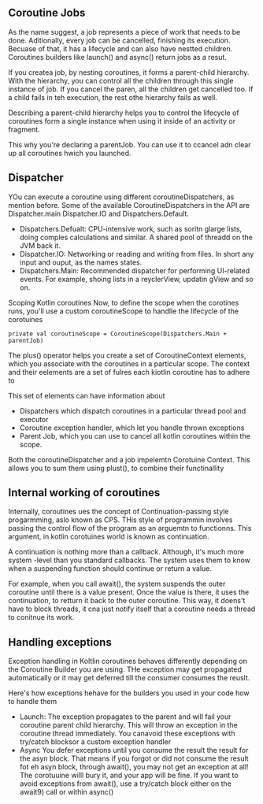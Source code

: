 














## Coroutine Jobs
As the name suggest, a job represents a piece of work that needs to be done. Aditionally, every job can be cancelled, finishing its execution. Becuase of that, it has a lifecycle and can also have nestted children. Coroutines builders like launch() and async() return jobs as a resut. 

If you createa job, by nesting coroutines, it forms a parent-child hierarchy. With the hierarchy, you can control all the children through this single instance of job. If you cancel the paren, all the children get cancelled too. If a child fails in teh execution, the rest othe hierarchy fails as well. 

Describing a parent-child hierarchy helps you to control the lifecycle of coroutines form a single instance when using it inside of an activity or fragment. 

This why you're declaring a parentJob. You can use it to ccancel adn clear up all coroutines hwich you launched. 

## Dispatcher
YOu can execute a coroutine using different coroutineDispatchers, as mention before. Some of the available CoroutineDispatchers in the API are Dispatcher.main Dispatcher.IO and Dispatchers.Default.

- Dispatchers.Defualt: CPU-intensive work, such as soritn glarge lists, doing comples calculations and similar. A shared pool of threadd on the JVM back it.
- Dispatcher.IO: Networking or reading and writing from files. In short  any input and ouput, as the names  states.
- Dispatchers.Main: Recommended dispatcher for performing UI-related events. For example, shoing lists in a reyclerView, updatin gView and so on.

Scoping Kotlin coroutines
Now, to define the scope when the corotines runs, you'll use a custom coroutineScope to handlle the lifecycle of the corotuines
```
private val coroutineScope = CoroutineScope(Dispatchers.Main + parentJob)
```
The plus() operator helps you create a set of CoroutineContext elements, which you associate with the coroutines in a particular scope. The context and their eelements are a set of fulres each kiotlin coroutine has to adhere to 

This set of elements can have information about
- Dispatchers which dispatch coroutines in a particular thread pool and executor
- Coroutine exception handler, which let you handle thrown exceptions
- Parent Job, which you can use to cancel all kotlin coroutines within the scope. 

Both the coroutineDispatcher and a job impelemtn Corotuine Context. This allows you to sum them using plust(), to combine their functinallity 



## Internal working of coroutines
Internally, coroutines ues the concept of Continuation-passing style progarmming, aslo known as CPS. THis style of programmin involves passing the control flow of the program as an arguemtn to functionns. This argument, in kotlin corotuines world is known as continuation. 

A continuation is nothing more than a callback. Although, it's much more system -level than you standard callbacks. The system uses them to know when a suspending function should continue or return a value. 

For example, when you call await(), the system suspends the outer coroutine until there is a value present. Once the value is there, it uses the continuation, to retturn it back to the outer coroutine. This way, it doens't have to block threads, it cna just notify itself that a coroutine needs a thread to conitnue its work. 

## Handling exceptions
Exception handling in Koltlin coroutines behaves differently depending on the Coroutine Builder you are using. THe exception may get propagated automatically or it may get deferred till the consumer consumes the reuslt. 

Here's how exceptions hehave for the builders you used in your code how to handle them
- Launch: The exception propagates to the parent and will fail your coroutine parent child hierarchy. This will throw an exception in the coroutine thread immediately. You canavoid these exceptions with try/catch blocksor a custom exception handler
- Async You defer exceptions until you consume the result the result for the asyn block. That means if you forgot or did not consume the result fot eh asyn block, through await(), you may not get an exception at all! The corotuuine willl bury it, and your app will be fine. If you want to avoid exceptions from await(), use a try/catch block either on the await9) call or within async()
